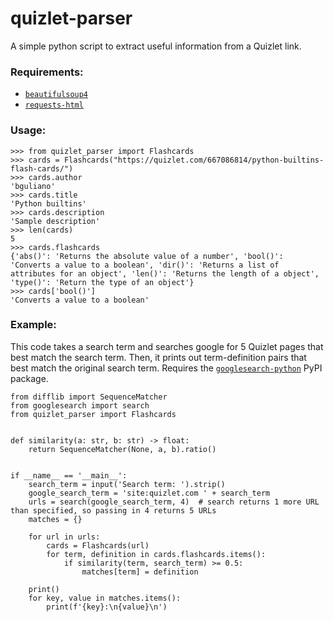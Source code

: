# quizlet-parser

A simple python script to extract useful information from a Quizlet link.

### Requirements:
- [```beautifulsoup4```](https://pypi.org/project/beautifulsoup4/)
- [```requests-html```](https://pypi.org/project/requests-html/)

### Usage:
```
>>> from quizlet_parser import Flashcards
>>> cards = Flashcards("https://quizlet.com/667086814/python-builtins-flash-cards/")
>>> cards.author
'bguliano'
>>> cards.title
'Python builtins'
>>> cards.description
'Sample description'
>>> len(cards)
5
>>> cards.flashcards
{'abs()': 'Returns the absolute value of a number', 'bool()': 'Converts a value to a boolean', 'dir()': 'Returns a list of attributes for an object', 'len()': 'Returns the length of a object', 'type()': 'Return the type of an object'}
>>> cards['bool()']
'Converts a value to a boolean'
```

### Example:
This code takes a search term and searches google for 5 Quizlet pages that best match the search term. Then, it prints out term-definition pairs that best match the original search term. Requires the [```googlesearch-python```](https://pypi.org/project/googlesearch-python/) PyPI package.
```
from difflib import SequenceMatcher
from googlesearch import search
from quizlet_parser import Flashcards


def similarity(a: str, b: str) -> float:
    return SequenceMatcher(None, a, b).ratio()


if __name__ == '__main__':
    search_term = input('Search term: ').strip()
    google_search_term = 'site:quizlet.com ' + search_term
    urls = search(google_search_term, 4)  # search returns 1 more URL than specified, so passing in 4 returns 5 URLs
    matches = {}

    for url in urls:
        cards = Flashcards(url)
        for term, definition in cards.flashcards.items():
            if similarity(term, search_term) >= 0.5:
                matches[term] = definition

    print()
    for key, value in matches.items():
        print(f'{key}:\n{value}\n')
```

